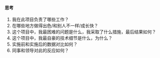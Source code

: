 #### 思考

1. 我在此项目负责了哪些工作？
2. 在哪些地方做得出色/和别人不一样/成长快？
3. 这个项目中，我最困难的问题是什么，我采取了什么措施，最后结果如何？
4. 这个项目中，我最自豪的技术细节是什么，为什么？
5. 实施前和实施后的数据对比如何？
6. 同事和领导对此的反应如何？

